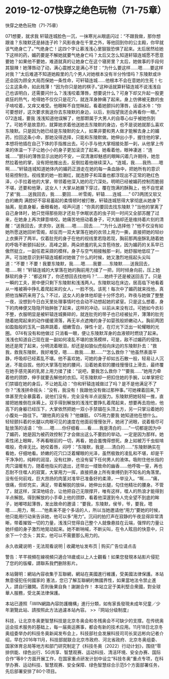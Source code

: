 # 2019-12-07快穿之绝色玩物（71-75章）



快穿之绝色玩物（71-75章）



071想要，就求我   轩辕连城脸色一沉，一抹寒光从眼底闪过：“不跟我做，那你想跟谁？东陵默还是赫连子衿？风影夜身在千里之外，等他回到你的公主殿，你早就该气绝身亡了。”气绝身亡！这四个字让慕浅浅心里狠狠恐惧了起来。太后居然给她下这样的药，媚药要是不解她就要气绝身亡吗？太后又怎么知道轩辕连城愿不愿意要她？如果他不要她，难道就真的让她身亡在这个寝房里？太后，她做事的手段何其狠辣！她薄唇动了动，满心震撼又是满心不甘：“为什么要这样……嗯……要这样对我？”太后难道不知道她殿里的几个男人对她根本没有半分怜惜吗？东陵默或许还会因为顾全大局而保她一条性命，可轩辕连城……他根本不会在意她的生死！七公主这条命，如此贱薄！“因为你只是她的棋子。”这种话就算轩辕连城不说浅浅自己也该明白，还需要问什么？浅浅咬着薄唇，想要说什么？可身下却又升起一股更疯狂的热气，呛得她不仅仅只是花穴，就连浑身肿痛了起来。身上仿佛被无数的虫子啃咬着，又痒又难受。他眼眸不自觉眯起，看着她颤抖的薄唇，话语冰冷：“你可要想好，这次要求我送你去东陵默的身边，以后，别指望我还会再看你一眼。” 072连城，要我   浅浅知道他误解了，他那颗属于大男人的自尊心似乎被她伤到了。可她不是故意的，就算她求着他送她去东陵默的身边，也不是说她就那么喜欢东陵默。只是因为她已经是东陵默的女人，如果非要和男人做才能解去身上的媚药，捡回这条小命，那她没得选择，只能和东陵默做。她伸出小手，握住他的掌，本想将他插在自己下体的手指推出去。可小手与他大掌相接处那一刹，从他掌上传来的体温一下子让她小小的身子更加滚烫了起来。她看着他，眼神凄迷：“连城……”颤抖的薄唇显示出她的不安，一双清澈却魅惑的眼眸闪着几许期待，她忽然拉着他的掌，没有把他推出去，反倒拉着他继续深入。“连城，我……我热……嗯啊……”轩辕连城知道她体内的媚药正游走在她的每一条血脉中，把她所有的意识轻易控制住。视线里的她一脸潮红，就连脖子和耳垂也都浮现出不正常的艳红色泽，小手拉着他的大掌，带领着他深入她的花穴深处。明明已经被媚药控制而脆弱不堪，还要和他犟，这女人！大掌从她腋下穿过，覆在饱满的酥胸上，他不自觉紧了紧“我……送我回去，我……要回……听雪阁，轩辕……连城……”	 073两团又软又白的嫩肉   满腔好不容易蓄起的柔情顿时被打散，轩辕连城怒得大掌彻底从她身下抽离，挺直身躯，垂眼看她，哑声问道：“你真的要回去找东陵默？”当他的掌离了自己身体时，她只觉得那些刚才还处于休眠状态的虫子同一时间又全部苏醒了过来，在她身上再次肆意啃咬。她痛苦地扭动着身子，可大脑却还是维持着片刻的清醒：“送我回去，求求你，送我……嗯……回去……”“为什么选择他？”他不仅没有如她所愿送她回听雪阁，却反而一双大掌落在她的衣领上用力一撕，直接把她的轻纱上衣撕开了两半。仅着肚兜的身子在他的视线里若隐若现，胸前那两座酥乳随着她的呼吸不断颤抖起伏，高峰之巅，两朵娇羞的乳尖含苞待放，因为媚药的关系早已傲然挺立，一副任君采撷的模样。身子与空气相接触那一刹，她舒服地低叹了一声。可当她意识到轩辕连城都对她做了什么的时候，她又激烈地摇起头尖叫道：“不要！不要！我要东陵默，我……嗯……我要……东陵默……送我回去，嗯……啊！”轩辕连城的大掌落在她的胸前用力揉了一把，同时倾身向前，压上她酥软的身子：“都这样了，你还想回去找他吗？”……她终于还是被送回去了。只是一瞬的工夫，房中便只剩下东陵默和浅浅两人。东陵默站在床边，居高临下地看着从一堆被褥中挣扎着爬起来的女人，一脸不悦。该死！每次中了媚药就来找他，真把他当解药来用了么？不过，这女人的身体他却是十分怀念的，昨夜与她做了整整一夜，没想到今日白天里处理事情时也会动不动想起她的紧窒。只是这么想着，身下的肉棒便又隐隐开始肿胀了起来，这样的冲动，以前从来没有过。可她如今衣衫不整，衣服明显是被轩辕连城撕碎的，就连肚兜的带子也已经被扯开，薄薄的肚兜随着她爬起来的动作缓缓滑落，再无半点遮掩的身子如婴孩般娇嫩动人。胸前两团如盈脂般的玉乳一路奔跳着，细嫩雪白，弹性十足，在灯光下泛出一轮耀眼的光圈。 074有没有和他做过   只消看一眼，便让东陵默浑身的血液顿时燃烧了起来。浅浅也知道自己现在是一副如何凌乱不堪的放荡模样，可是，敌不过媚药的侵蚀，她还是爬了起来，分明流着眼泪，却还是如狼似虎般向床边的东陵默扑去：“救我，救我东陵默，我好难受，嗯……救我……默……”“怎么救你？”他虽然表面平静，呼吸却已经紊乱不堪。他不喜欢她，可她的身子却如五石散一般，轻易让人沉迷，不能自拔。他的大掌落在她的腰间，沿着她柔软的腰线慢慢往上滑去，最终覆在她手感完美的乳房上用力揉了揉：“说吧，要我怎么救你？”“要我……”她用力牵着他的颈脖，伸手就要去解他的衣扣。可东陵默却一把扣住她的手腕，以单掌把它们禁锢在她的身后，不让她乱动：“你和轩辕连城做过了吗？是不是他满足不了你？”浅浅拼命摇头：“没有，我没有！我跟他没有做过那种事。”可她裸着回来,下体甚至完全暴露着，说他们没有，完全没有半点说服力。东陵默把她轻轻一推，直接把她推倒在床褥上。双手得到解放的浅浅忙要挣扎着爬起来，想要再去抱他，他高下的身躯已经压下，大掌依然把她一双小手禁锢在头顶上方，另一只掌沿着她的小腹处一路往下。“跟他真的没有？”他嫌脏。 075用力要我   她知道他在想什么。轻轻颤抖着的长腿以肉眼可见的速度在他面前慢慢张开，她闭了闭眼，说着极尽可耻放荡的话语：“你……嗯……你仔细看……看……我是清白的……”一切都是因为中了媚药，她是因为被药效控制了才会做出这么不要脸的举动。一定是因为那样。她索性闭上眼眸，不再看眼前的一切，再看，她会羞愧得想死。身上如被万千虫蚁啃噬般，奇痒无比。她咬着唇，闷哼：“东陵默，我是……清白的……”东陵默确实在看她，仔细地看。娇嫩的花穴口泛着耀眼的光泽，虽然极致的凌乱和不堪，却是干干净净的，纯粹的润湿，没有红肿，也没有留下任何男人的液体。吸附住他长指的肉穴温暖有力，随着他指尖的退出，还带出一缕致命的幽香……他呼吸一窒，再也忍耐不住噬人的寂寞，大掌用力一挥，直接把身上所有束缚扔到不知名的角落里。没有任何前戏，巨大昂扬的肉茎对准早已准备好的柔滑，一举没入。“啊……”痛，很痛，但却充实，满足，带着解脱的放纵，她伸出长腿，勾住他精壮的腰身。不管了，就这样，深深地结合，让他把自己无限撑开，唯有这样，噬人的热浪才能得到半点解脱。得到解放的小手牵上他的颈脖，看着他深邃到令人完全望不到底的眸子，她嘟哝起薄唇，发出致命的邀请：“要我，东陵默，侯爷，爷，要我，嗯嗯……用力，啊……”他素来不是个多话的人，所以当她邀请他“用力”要她的时候，他只能用行动来告诉她，他可以多“用力”。沉闷的拍打声在寂静的午夜显得异常清晰，带着摧毁一切的力量，浅浅只觉得自己整个人就像悬挂在云端，强悍的力量让她纤细的身子激烈地晃动起来。她不断呐喊，不断尖叫，在令人眩目的快意中，只余下一个念头：其实，他可以不需要那么用力的。








永久收藏说明 - 无法观看说明 | 收藏地址发布页 | 购买广告位请点击


警告：芊芊視頻在線視頻只適合18歲或以上人士觀看！如果您發現本站影片侵犯了您的的版權，請聯系我們删除影片。


本站聲明：網站內容收集于互聯網，網站在美國進行維護，受美國法律保護。本站無意侵犯任何國家的
憲法，您已了解互聯網的無國界性，如果當地法令禁止進入，請自行離開。否則後果自負！謝謝合作！
本站立足于美利堅合衆國，對全球華人服務，受北美法律保護。


本站已遵照「iWIN網路內容防護機構」進行分類，如有家長發現未成年兒童／少年瀏覽此站、請按照此方法過濾本站內容。  >>『网站分级制度』




科技，让北京冬奥更智慧科技是北京冬奥会和冬残奥会不可缺少的支撑。在传统奥运会技术服务的基础上，每一届奥运赛事，都会有新的技术应用。11月18日北京冬奥组委举办的科技冬奥新闻发布会上，科技部社会发展科技司司长吴远彬向记者介绍，早在2016年11月，科技部就联合北京市政府、河北省政府、北京冬奥组委、国家体育总局等地方和部门研究制定了《科技冬奥（2022）行动计划》，围绕“零排供能、绿色出行、5G共享、智慧观赛、运动科技、清洁环境、安全办赛、国际合作”等8个方面开展工作，在国家重点研发计划中设立“科技冬奥”重点专项，在科学办赛、运动科技、智慧观赛、安全保障、绿色智慧综合示范5个方面部署任务，先后部署安排了80个项目。


